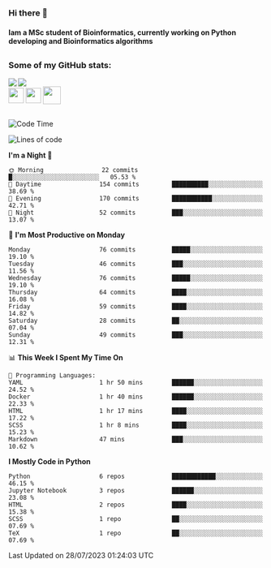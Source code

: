 ### Hi there 👋
#### Iam a MSc student of Bioinformatics, currently working on Python developing and Bioinformatics algorithms

##
### Some of my GitHub stats:

<div>
  <a href="https://github.com/AdrianoSilva19/AdrianoSilva19">
    <img heigth="180" align="left" src="https://github-readme-stats.vercel.app/api?username=AdrianoSilva19&count_private=true&include_all_comits=true&show_icons=true&theme=dracula" />
    <img heigth="180" align="center" src="https://github-readme-stats.vercel.app/api/top-langs/?username=AdrianoSilva19&langs_count=3&theme=dracula" />
  </a>
</div>

<div style="display:inline_block">
  <img align="center" heigth="30" width="30" src="https://cdn.jsdelivr.net/gh/devicons/devicon/icons/python/python-plain.svg" />
  <img align="center" heigth="30" width="30" src="https://cdn.jsdelivr.net/gh/devicons/devicon/icons/r/r-original.svg" />
  <img align="center" heigth="35" width="35" src="https://cdn.jsdelivr.net/gh/devicons/devicon/icons/neo4j/neo4j-original.svg" />
</div>

##

<!--START_SECTION:waka-->
![Code Time](http://img.shields.io/badge/Code%20Time-332%20hrs%2039%20mins-blue)

![Lines of code](https://img.shields.io/badge/From%20Hello%20World%20I%27ve%20Written-1.2%20million%20lines%20of%20code-blue)

**I'm a Night 🦉** 

```text
🌞 Morning                22 commits          █░░░░░░░░░░░░░░░░░░░░░░░░   05.53 % 
🌆 Daytime                154 commits         ██████████░░░░░░░░░░░░░░░   38.69 % 
🌃 Evening                170 commits         ███████████░░░░░░░░░░░░░░   42.71 % 
🌙 Night                  52 commits          ███░░░░░░░░░░░░░░░░░░░░░░   13.07 % 
```
📅 **I'm Most Productive on Monday** 

```text
Monday                   76 commits          █████░░░░░░░░░░░░░░░░░░░░   19.10 % 
Tuesday                  46 commits          ███░░░░░░░░░░░░░░░░░░░░░░   11.56 % 
Wednesday                76 commits          █████░░░░░░░░░░░░░░░░░░░░   19.10 % 
Thursday                 64 commits          ████░░░░░░░░░░░░░░░░░░░░░   16.08 % 
Friday                   59 commits          ████░░░░░░░░░░░░░░░░░░░░░   14.82 % 
Saturday                 28 commits          ██░░░░░░░░░░░░░░░░░░░░░░░   07.04 % 
Sunday                   49 commits          ███░░░░░░░░░░░░░░░░░░░░░░   12.31 % 
```


📊 **This Week I Spent My Time On** 

```text
💬 Programming Languages: 
YAML                     1 hr 50 mins        ██████░░░░░░░░░░░░░░░░░░░   24.52 % 
Docker                   1 hr 40 mins        ██████░░░░░░░░░░░░░░░░░░░   22.33 % 
HTML                     1 hr 17 mins        ████░░░░░░░░░░░░░░░░░░░░░   17.22 % 
SCSS                     1 hr 8 mins         ████░░░░░░░░░░░░░░░░░░░░░   15.23 % 
Markdown                 47 mins             ███░░░░░░░░░░░░░░░░░░░░░░   10.62 % 
```

**I Mostly Code in Python** 

```text
Python                   6 repos             ████████████░░░░░░░░░░░░░   46.15 % 
Jupyter Notebook         3 repos             ██████░░░░░░░░░░░░░░░░░░░   23.08 % 
HTML                     2 repos             ████░░░░░░░░░░░░░░░░░░░░░   15.38 % 
SCSS                     1 repo              ██░░░░░░░░░░░░░░░░░░░░░░░   07.69 % 
TeX                      1 repo              ██░░░░░░░░░░░░░░░░░░░░░░░   07.69 % 
```




 Last Updated on 28/07/2023 01:24:03 UTC
<!--END_SECTION:waka-->






<!--

Here are some ideas to get you started:

- 🔭 I’m currently working on ...
- 🌱 I’m currently learning ...
- 👯 I’m looking to collaborate on ...
- 🤔 I’m looking for help with ...
- 💬 Ask me about ...
- 📫 How to reach me: ...
- 😄 Pronouns: ...
- ⚡ Fun fact: ...
-->
